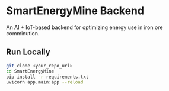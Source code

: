 # SmartEnergyMine Backend

An AI + IoT-based backend for optimizing energy use in iron ore comminution.

## Run Locally
```bash
git clone <your_repo_url>
cd SmartEnergyMine
pip install -r requirements.txt
uvicorn app.main:app --reload
```
